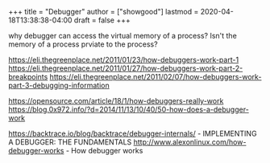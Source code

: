 +++
title = "Debugger"
author = ["showgood"]
lastmod = 2020-04-18T13:38:38-04:00
draft = false
+++

why debugger can access the virtual memory of a process? Isn't the memory of a
process prviate to the process?

<https://eli.thegreenplace.net/2011/01/23/how-debuggers-work-part-1>
<https://eli.thegreenplace.net/2011/01/27/how-debuggers-work-part-2-breakpoints>
<https://eli.thegreenplace.net/2011/02/07/how-debuggers-work-part-3-debugging-information>

<https://opensource.com/article/18/1/how-debuggers-really-work>
<https://blog.0x972.info/?d=2014/11/13/10/40/50-how-does-a-debugger-work>

<https://backtrace.io/blog/backtrace/debugger-internals/> - IMPLEMENTING A DEBUGGER: THE FUNDAMENTALS
<http://www.alexonlinux.com/how-debugger-works> - How debugger works
